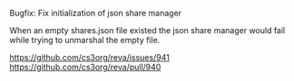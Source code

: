 Bugfix: Fix initialization of json share manager

When an empty shares.json file existed the json share manager would fail while
trying to unmarshal the empty file.

https://github.com/cs3org/reva/issues/941
https://github.com/cs3org/reva/pull/940

